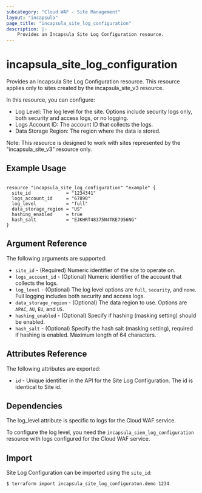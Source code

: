 ```yaml
---
subcategory: "Cloud WAF - Site Management"
layout: "incapsula"
page_title: "incapsula_site_log_configuration"
description: |-
    Provides an Incapsula Site Log Configuration resource.
---
```

# incapsula_site_log_configuration

Provides an Incapsula Site Log Configuration resource. This resource applies only to sites created by the incapsula_site_v3 resource.

In this resource, you can configure:
- Log Level: The log level for the site. Options include security logs only, both security and access logs, or no logging.
- Logs Account ID: The account ID that collects the logs.
- Data Storage Region: The region where the data is stored.

Note: This resource is designed to work with sites represented by the "incapsula_site_v3" resource only.

## Example Usage

```hcl

resource "incapsula_site_log_configuration" "example" {
  site_id             = "1234341"
  logs_account_id     = "67890"
  log_level           = "full"
  data_storage_region = "US"
  hashing_enabled     = true
  hash_salt           = "EJKHRT48375N4TKE7956NG"
}
```

## Argument Reference

The following arguments are supported:

* `site_id` - (Required) Numeric identifier of the site to operate on.
* `logs_account_id` - (Optional) Numeric identifier of the account that collects the logs.
* `log_level` - (Optional) The log level options are `full`, `security`, and `none`. Full logging includes both security and access logs.
* `data_storage_region` - (Optional) The data region to use. Options are `APAC`, `AU`, `EU`, and `US`.
* `hashing_enabled` - (Optional) Specify if hashing (masking setting) should be enabled.
* `hash_salt` - (Optional) Specify the hash salt (masking setting), required if hashing is enabled. Maximum length of 64 characters.

## Attributes Reference

The following attributes are exported:

* `id` - Unique identifier in the API for the Site Log Configuration. The id is identical to Site id.

## Dependencies
The log_level attribute is specific to logs for the Cloud WAF service.

To configure the log level, you need the `incapsula_siem_log_configuration` resource with logs configured for the Cloud WAF service.

## Import

Site Log Configuration can be imported using the `site_id`:
```
$ terraform import incapsula_site_log_configuraton.demo 1234
```
